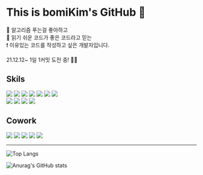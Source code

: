 
# This is bomiKim's GitHub :bug:
:pencil: 알고리즘 푸는걸 좋아하고  
:partying_face: 읽기 쉬운 코드가 좋은 코드라고 믿는  
:heavy_exclamation_mark: 이유있는 코드를 작성하고 싶은 개발자입니다.      
  
21.12.12~   1일 1커밋 도전 중! :ant::ant: 

## Skils
<div>
  <img src="https://img.shields.io/badge/React-61DAFB?style=for-the-badge&logo-appveyor&logo=React&logoColor=white"/>
  <img src="https://img.shields.io/badge/TypeScript-3178C6?style=for-the-badge&logo-appveyor&logo=TypeScript&logoColor=white"/>
  <img src="https://img.shields.io/badge/JavaScript-F7DF1E?style=for-the-badge&logo-appveyor&logo=JavaScript&logoColor=white"/>
  <img src="https://img.shields.io/badge/MobX-FF9955?style=for-the-badge&logo-appveyor&logo=MobX&logoColor=white"/>
  <img src="https://img.shields.io/badge/redux-764ABC?style=for-the-badge&logo-appveyor&logo=redux&logoColor=white"/>
  <img src="https://img.shields.io/badge/ESLint-4B32C3?style=for-the-badge&logo-appveyor&logo=ESLint&logoColor=white"/>
  <img src="https://img.shields.io/badge/Prettier-F7B93E?style=for-the-badge&logo-appveyor&logo=Prettier&logoColor=white"/>
</div>
<div>
  <img src="https://img.shields.io/badge/Node.js-339933?style=for-the-badge&logo-appveyor&logo=Node.js&logoColor=white"/>
  <img src="https://img.shields.io/badge/Express-000000?style=for-the-badge&logo-appveyor&logo=Express&logoColor=white"/>
  <img src="https://img.shields.io/badge/Python-3776AB?style=for-the-badge&logo-appveyor&logo=Python&logoColor=white"/>
  <img src="https://img.shields.io/badge/Microsoft SQL Server-CC2927?style=for-the-badge&logo-appveyor&logo=Microsoft SQL Server&logoColor=white"/>
</div>

<div align="left">
  <h2>Cowork</h2>
</div>
<div>
  <img src="https://img.shields.io/badge/GitHub-181717?style=for-the-badge&logo-appveyor&logo=GitHub&logoColor=white"/>
  <img src="https://img.shields.io/badge/Slack-4A154B?style=for-the-badge&logo-appveyor&logo=Slack&logoColor=white"/>
  <img src="https://img.shields.io/badge/Jira-0052CC?style=for-the-badge&logo-appveyor&logo=Jira&logoColor=white"/>
  <img src="https://img.shields.io/badge/Notion-000000?style=for-the-badge&logo-appveyor&logo=Notion&logoColor=white"/>
  <img src="https://img.shields.io/badge/Microsoft Teams-6264A7?style=for-the-badge&logo-appveyor&logo=Microsoft Teams&logoColor=white"/>
</div>
  
  
<!-- <div align="left">
  <h2>Front-end</h2>
</div>
<div>
  <img src="https://img.shields.io/badge/TypeScript-3178C6?style=for-the-badge&logo-appveyor&logo=TypeScript&logoColor=white"/>
  <img src="https://img.shields.io/badge/JavaScript-F7DF1E?style=for-the-badge&logo-appveyor&logo=JavaScript&logoColor=white"/>
  <img src="https://img.shields.io/badge/JQuery-0769AD?style=for-the-badge&logo-appveyor&logo=JQuery&logoColor=white"/>
  <img src="https://img.shields.io/badge/HTML5-E34F26?style=for-the-badge&logo-appveyor&logo=HTML5&logoColor=white"/>
  <img src="https://img.shields.io/badge/CSS3-1572B6?style=for-the-badge&logo-appveyor&logo=CSS3&logoColor=white"/>
</div>
<div>
  <img src="https://img.shields.io/badge/React-61DAFB?style=for-the-badge&logo-appveyor&logo=React&logoColor=white"/>
  <img src="https://img.shields.io/badge/MobX-FF9955?style=for-the-badge&logo-appveyor&logo=MobX&logoColor=white"/>
  <img src="https://img.shields.io/badge/ESLint-4B32C3?style=for-the-badge&logo-appveyor&logo=ESLint&logoColor=white"/>
  <img src="https://img.shields.io/badge/Prettier-F7B93E?style=for-the-badge&logo-appveyor&logo=Prettier&logoColor=white"/>
</div>


<div align="left">
  <h2>Back-end</h2>
</div>
<div>
  <img src="https://img.shields.io/badge/Node.js-339933?style=for-the-badge&logo-appveyor&logo=Node.js&logoColor=white"/>
  <img src="https://img.shields.io/badge/Express-000000?style=for-the-badge&logo-appveyor&logo=Express&logoColor=white"/>
  <img src="https://img.shields.io/badge/Python-3776AB?style=for-the-badge&logo-appveyor&logo=Python&logoColor=white"/>
  <img src="https://img.shields.io/badge/C Sharp-239120?style=for-the-badge&logo-appveyor&logo=C Sharp&logoColor=white"/>
  <img src="https://img.shields.io/badge/.NET-512BD4?style=for-the-badge&logo-appveyor&logo=.NET&logoColor=white"/>
  <img src="https://img.shields.io/badge/Java-007396?style=for-the-badge&logo-appveyor&logo=Java&logoColor=white"/>
  <img src="https://img.shields.io/badge/C++-00599C?style=for-the-badge&logo-appveyor&logo=C++&logoColor=white"/>
</div>


<div align="left">
  <h2>DB</h2>
</div>
<div>
  <img src="https://img.shields.io/badge/Microsoft SQL Server-CC2927?style=for-the-badge&logo-appveyor&logo=Microsoft SQL Server&logoColor=white"/>
  <img src="https://img.shields.io/badge/MySQL-4479A1?style=for-the-badge&logo-appveyor&logo=MySQL&logoColor=white"/>
  <img src="https://img.shields.io/badge/Oracle-F80000?style=for-the-badge&logo-appveyor&logo=Oracle&logoColor=white"/>
</div>

<div align="left">
  <h2>Cowork</h2>
</div>
<div>
  <img src="https://img.shields.io/badge/GitHub-181717?style=for-the-badge&logo-appveyor&logo=GitHub&logoColor=white"/>
  <img src="https://img.shields.io/badge/Slack-4A154B?style=for-the-badge&logo-appveyor&logo=Slack&logoColor=white"/>
  <img src="https://img.shields.io/badge/Jira-0052CC?style=for-the-badge&logo-appveyor&logo=Jira&logoColor=white"/>
  <img src="https://img.shields.io/badge/Notion-000000?style=for-the-badge&logo-appveyor&logo=Notion&logoColor=white"/>
  <img src="https://img.shields.io/badge/Microsoft Teams-6264A7?style=for-the-badge&logo-appveyor&logo=Microsoft Teams&logoColor=white"/>
</div>
  

<div align="left">
  <h2>ETC</h2>
</div>
<div>
  <img src="https://img.shields.io/badge/Microsoft Excel-217346?style=for-the-badge&logo-appveyor&logo=Microsoft Excel&logoColor=white"/>
  <img src="https://img.shields.io/badge/Adobe Photoshop-31A8FF?style=for-the-badge&logo-appveyor&logo=Adobe Photoshop&logoColor=white"/>
  <img src="https://img.shields.io/badge/Adobe Illustrator-FF9A00?style=for-the-badge&logo-appveyor&logo=Adobe Illustrator&logoColor=white"/>
</div> -->


---
![Top Langs](https://github-readme-stats.vercel.app/api/top-langs/?username=yellyB&langs_count=8)

![Anurag's GitHub stats](https://github-readme-stats.vercel.app/api?username=yellyB&show_icons=true&theme=defult)
